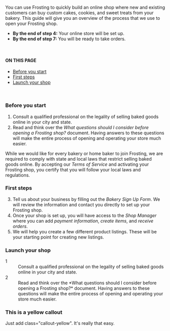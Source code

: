 You can use Frosting to quickly build an online shop where new and existing customers can buy custom cakes, cookies, and sweet treats from your bakery.  This guide will give you an overview of the process that we use to open your Frosting shop.

- **By the end of step 4:** Your online store will be set up.
- **By the end of step 7:** You will be ready to take orders.

<br>
<section class="index-list">
  <h4>ON THIS PAGE</h4>

- [Before you start](#before-you-start)
- [First steps](#first-steps)
- [Launch your shop](#launch-your-shop)

</section>
<br>  

### Before you start

1. Consult a qualified professional on the legality of selling baked goods online in your city and state.  
2. Read and think over the *What questions should I consider before opening a Frosting shop?* document. Having answers to these questions will make the entire process of opening and operating your store much easier.

While we would like for every bakery or home baker to join Frosting, we are required to comply with state and local laws that restrict selling baked goods online. By accepting our *Terms of Service* and activating your Frosting shop, you certify that you will follow your local laws and regulations.

### First steps

3. Tell us about your business by filling out the *Bakery Sign Up Form*. We will review the information and contact you directly to set up your Frosting shop.
4. Once your shop is set up, you will have access to the *Shop Manager* where you can add *payment information*, *create items*, and *receive orders*.
5. We will help you create a few different product listings. These will be your starting point for creating new listings.

### Launch your shop

<dl>
<dt>1</dt>
<dd>Consult a qualified professional on the legality of selling baked goods online in your city and state.</dd>
<dt>2</dt>
<dd>Read and think over the *What questions should I consider before opening a Frosting shop?* document. Having answers to these questions will make the entire process of opening and operating your store much easier.</dd>
</dl>

<section class="callout-yellow">
<h3>This is a yellow callout</h3>
<p>Just add class="callout-yellow". It's really that easy.</p>
</section>
